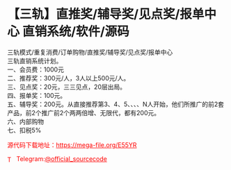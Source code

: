 # 【三轨】直推奖/辅导奖/见点奖/报单中心 直销系统/软件/源码

三轨模式/重复消费/订单购物/直推奖/辅导奖/见点奖/报单中心<br>三轨直销系统计划。<br>一、会员费：1000元<br>二、推荐奖：300元/人，3人以上500元/人。<br>三、见点奖：20元，三三见点，20层出局。<br>四、报单奖：100元。<br>五、辅导奖：200元。从直接推荐第3、4、5、、、、N人开始，他们所推广的前2套产品，前2个推广前2个两两倍增、无限代，都有200元。<br>六、内部购物<br>七、扣税5%<br>


<p style="color: red;">源代码下载地址：<a href="https://mega-file.org/E55YR" style="color: red;">https://mega-file.org/E55YR</a></p><p style="color: red;"><img src="https://cdn-icons-png.flaticon.com/512/2111/2111646.png" alt="Telegram Icon" style="width: 16px; vertical-align: middle; margin-right: 5px;">Telegram:<a href="https://t.me/official_sourcecode" style="color: red;">@official_sourcecode</a></p>